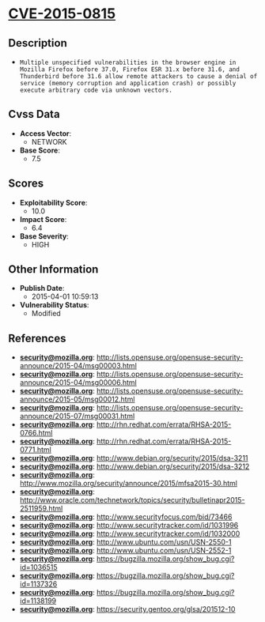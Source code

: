 
# [CVE-2015-0815](https://cve.mitre.org/cgi-bin/cvename.cgi?name=CVE-2015-0815)

## Description

- `Multiple unspecified vulnerabilities in the browser engine in Mozilla Firefox before 37.0, Firefox ESR 31.x before 31.6, and Thunderbird before 31.6 allow remote attackers to cause a denial of service (memory corruption and application crash) or possibly execute arbitrary code via unknown vectors.`

## Cvss Data

- **Access Vector**:
  - NETWORK
- **Base Score**:
  - 7.5

## Scores

- **Exploitability Score**:
  - 10.0
- **Impact Score**:
  - 6.4
- **Base Severity**:
  - HIGH

## Other Information

- **Publish Date**:
  - 2015-04-01 10:59:13
- **Vulnerability Status**:
  - Modified

## References

- **security@mozilla.org**: http://lists.opensuse.org/opensuse-security-announce/2015-04/msg00003.html
- **security@mozilla.org**: http://lists.opensuse.org/opensuse-security-announce/2015-04/msg00006.html
- **security@mozilla.org**: http://lists.opensuse.org/opensuse-security-announce/2015-05/msg00012.html
- **security@mozilla.org**: http://lists.opensuse.org/opensuse-security-announce/2015-07/msg00031.html
- **security@mozilla.org**: http://rhn.redhat.com/errata/RHSA-2015-0766.html
- **security@mozilla.org**: http://rhn.redhat.com/errata/RHSA-2015-0771.html
- **security@mozilla.org**: http://www.debian.org/security/2015/dsa-3211
- **security@mozilla.org**: http://www.debian.org/security/2015/dsa-3212
- **security@mozilla.org**: http://www.mozilla.org/security/announce/2015/mfsa2015-30.html
- **security@mozilla.org**: http://www.oracle.com/technetwork/topics/security/bulletinapr2015-2511959.html
- **security@mozilla.org**: http://www.securityfocus.com/bid/73466
- **security@mozilla.org**: http://www.securitytracker.com/id/1031996
- **security@mozilla.org**: http://www.securitytracker.com/id/1032000
- **security@mozilla.org**: http://www.ubuntu.com/usn/USN-2550-1
- **security@mozilla.org**: http://www.ubuntu.com/usn/USN-2552-1
- **security@mozilla.org**: https://bugzilla.mozilla.org/show_bug.cgi?id=1036515
- **security@mozilla.org**: https://bugzilla.mozilla.org/show_bug.cgi?id=1137326
- **security@mozilla.org**: https://bugzilla.mozilla.org/show_bug.cgi?id=1138199
- **security@mozilla.org**: https://security.gentoo.org/glsa/201512-10
